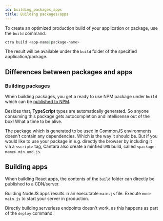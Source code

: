```yaml
---
id: building_packages_apps
title: Building packages/apps
---
```


To create an optimized production build of your application or package, use the `build` command.

```bash
ctra build <app-name|package-name>
```

The result will be available under the `build` folder of the specified application/package.

## Differences between packages and apps

### Building packages

When building packages, you get a ready to use NPM package under `build` which can be [published to NPM](in_depth_tutorial_publish_to_npm).

Besides that, **TypeScript** types are automatically generated. So anyone consuming this package gets autocompletion and intellisense out of the box! What a time to be alive.

The package which is generated to be used in CommonJS environments doesn't contain any dependencies. Which is the way it should be. But if you would like to use your package in e.g. directly the browser by including it via a `<script>` tag, Cantara also create a minfied `UMD` build, called `<package-name>.min.umd.js`.

## Building apps

When building React apps, the contents of the `build` folder can directly be published to a CDN/server.

Building NodeJS apps results in an executable `main.js` file. Execute `node main.js` to start your server in production.

Directly building serverless endpoints doesn't work, as this happens as part of the `deploy` command.

